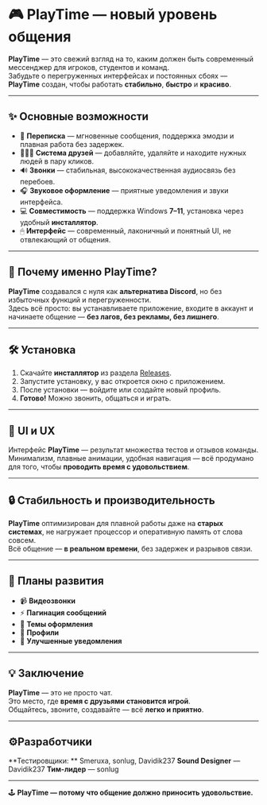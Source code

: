 # 🎮 **PlayTime — новый уровень общения**

**PlayTime** — это свежий взгляд на то, каким должен быть современный мессенджер для игроков, студентов и команд.  
Забудьте о перегруженных интерфейсах и постоянных сбоях — **PlayTime** создан, чтобы работать **стабильно**, **быстро** и **красиво**.  

---

## ✨ **Основные возможности**

- 💬 **Переписка** — мгновенные сообщения, поддержка эмодзи и плавная работа без задержек.  
- 🧑‍🤝‍🧑 **Система друзей** — добавляйте, удаляйте и находите нужных людей в пару кликов.  
- 🔊 **Звонки** — стабильная, высококачественная аудиосвязь без перебоев.  
- 🎧 **Звуковое оформление** — приятные уведомления и звуки интерфейса.  
- 💻 **Совместимость** — поддержка Windows **7–11**, установка через удобный **инсталлятор**.  
- 🖱 **Интерфейс** — современный, лаконичный и понятный UI, не отвлекающий от общения.  

---

## 🚀 **Почему именно PlayTime?**

**PlayTime** создавался с нуля как **альтернатива Discord**, но без избыточных функций и перегруженности.  
Здесь всё просто: вы устанавливаете приложение, входите в аккаунт и начинаете общение — **без лагов, без рекламы, без лишнего**.  

---

## 🛠 **Установка**

1. Скачайте **инсталлятор** из раздела [Releases]([#](https://github.com/Smeruxa/PlayTime/releases)).  
2. Запустите установку, у вас откроется окно с приложением.  
3. После установки — войдите или создайте новый профиль.  
4. **Готово!** Можно звонить, общаться и играть.  

---

## 🎨 **UI и UX**

Интерфейс **PlayTime** — результат множества тестов и отзывов команды.  
Минимализм, плавные анимации, удобная навигация — всё продумано для того, чтобы **проводить время с удовольствием**.  

---

## 🔒 **Стабильность и производительность**

**PlayTime** оптимизирован для плавной работы даже на **старых системах**, не нагружает процессор и оперативную память от слова совсем.  
Всё общение — **в реальном времени**, без задержек и разрывов связи.  

---

## 📅 **Планы развития**

- 📹 **Видеозвонки**
- ⚡ **Пагинация сообщений**  
- 🎨 **Темы оформления**  
- 🧩 **Профили**  
- 🔔 **Улучшенные уведомления**  

---

## 💡 **Заключение**

**PlayTime** — это не просто чат.  
Это место, где **время с друзьями становится игрой**.  
Общайтесь, звоните, создавайте — всё **легко и приятно**.  

---

## ⚙️**Разработчики**

**Тестировщики: ** Smeruxa, sonlug, Davidik237
**Sound Designer** — Davidik237
**Тим-лидер** — sonlug

---

🕹 **PlayTime — потому что общение должно приносить удовольствие.**
